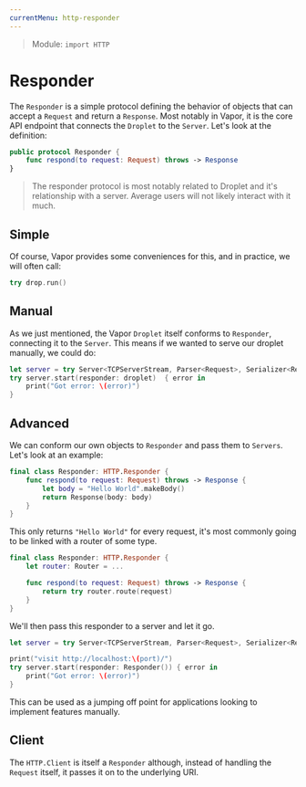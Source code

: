 ```yaml
---
currentMenu: http-responder
---
```


> Module: `import HTTP`

# Responder

The `Responder` is a simple protocol defining the behavior of objects that can accept a `Request` and return a `Response`. Most notably in Vapor, it is the core API endpoint that connects the `Droplet` to the `Server`. Let's look at the definition:

```swift
public protocol Responder {
    func respond(to request: Request) throws -> Response
}
```

> The responder protocol is most notably related to Droplet and it's relationship with a server. Average users will not likely interact with it much.

## Simple

Of course, Vapor provides some conveniences for this, and in practice, we will often call:

```swift
try drop.run()
```

## Manual

As we just mentioned, the Vapor `Droplet` itself conforms to `Responder`, connecting it to the `Server`. This means if we wanted to serve our droplet manually, we could do:

```swift
let server = try Server<TCPServerStream, Parser<Request>, Serializer<Response>>(port: port)
try server.start(responder: droplet)  { error in
    print("Got error: \(error)")
}
```

## Advanced

We can conform our own objects to `Responder` and pass them to `Servers`. Let's look at an example:

```swift
final class Responder: HTTP.Responder {
    func respond(to request: Request) throws -> Response {
        let body = "Hello World".makeBody()
        return Response(body: body)
    }
}
```

This only returns `"Hello World"` for every request, it's most commonly going to be linked with a router of some type.


```swift
final class Responder: HTTP.Responder {
    let router: Router = ...

    func respond(to request: Request) throws -> Response {
        return try router.route(request)
    }
}
```

We'll then pass this responder to a server and let it go.

```swift
let server = try Server<TCPServerStream, Parser<Request>, Serializer<Response>>(port: port)

print("visit http://localhost:\(port)/")
try server.start(responder: Responder()) { error in
    print("Got error: \(error)")
}
```

This can be used as a jumping off point for applications looking to implement features manually.

## Client

The `HTTP.Client` is itself a `Responder` although, instead of handling the `Request` itself, it passes it on to the underlying URI. 
